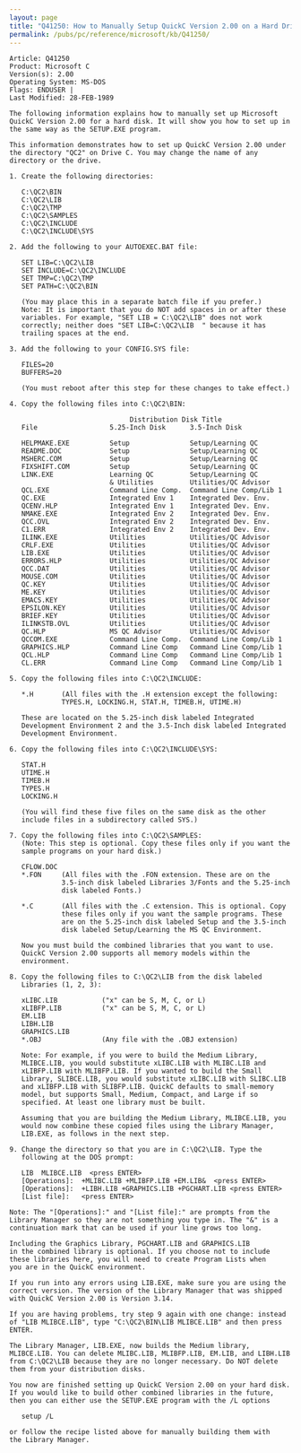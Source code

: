 ```yaml
---
layout: page
title: "Q41250: How to Manually Setup QuickC Version 2.00 on a Hard Drive"
permalink: /pubs/pc/reference/microsoft/kb/Q41250/
---
```


	Article: Q41250
	Product: Microsoft C
	Version(s): 2.00
	Operating System: MS-DOS
	Flags: ENDUSER |
	Last Modified: 28-FEB-1989
	
	The following information explains how to manually set up Microsoft
	QuickC Version 2.00 for a hard disk. It will show you how to set up in
	the same way as the SETUP.EXE program.
	
	This information demonstrates how to set up QuickC Version 2.00 under
	the directory "QC2" on Drive C. You may change the name of any
	directory or the drive.
	
	1. Create the following directories:
	
	   C:\QC2\BIN
	   C:\QC2\LIB
	   C:\QC2\TMP
	   C:\QC2\SAMPLES
	   C:\QC2\INCLUDE
	   C:\QC2\INCLUDE\SYS
	
	2. Add the following to your AUTOEXEC.BAT file:
	
	   SET LIB=C:\QC2\LIB
	   SET INCLUDE=C:\QC2\INCLUDE
	   SET TMP=C:\QC2\TMP
	   SET PATH=C:\QC2\BIN
	
	   (You may place this in a separate batch file if you prefer.)
	   Note: It is important that you do NOT add spaces in or after these
	   variables. For example, "SET LIB = C:\QC2\LIB" does not work
	   correctly; neither does "SET LIB=C:\QC2\LIB  " because it has
	   trailing spaces at the end.
	
	3. Add the following to your CONFIG.SYS file:
	
	   FILES=20
	   BUFFERS=20
	
	   (You must reboot after this step for these changes to take effect.)
	
	4. Copy the following files into C:\QC2\BIN:
	
	                              Distribution Disk Title
	   File                  5.25-Inch Disk      3.5-Inch Disk
	
	   HELPMAKE.EXE          Setup               Setup/Learning QC
	   README.DOC            Setup               Setup/Learning QC
	   MSHERC.COM            Setup               Setup/Learning QC
	   FIXSHIFT.COM          Setup               Setup/Learning QC
	   LINK.EXE              Learning QC         Setup/Learning QC
	                         & Utilities         Utilities/QC Advisor
	   QCL.EXE               Command Line Comp.  Command Line Comp/Lib 1
	   QC.EXE                Integrated Env 1    Integrated Dev. Env.
	   QCENV.HLP             Integrated Env 1    Integrated Dev. Env.
	   NMAKE.EXE             Integrated Env 2    Integrated Dev. Env.
	   QCC.OVL               Integrated Env 2    Integrated Dev. Env.
	   C1.ERR                Integrated Env 2    Integrated Dev. Env.
	   ILINK.EXE             Utilities           Utilities/QC Advisor
	   CRLF.EXE              Utilities           Utilities/QC Advisor
	   LIB.EXE               Utilities           Utilities/QC Advisor
	   ERRORS.HLP            Utilities           Utilities/QC Advisor
	   QCC.DAT               Utilities           Utilities/QC Advisor
	   MOUSE.COM             Utilities           Utilities/QC Advisor
	   QC.KEY                Utilities           Utilities/QC Advisor
	   ME.KEY                Utilities           Utilities/QC Advisor
	   EMACS.KEY             Utilities           Utilities/QC Advisor
	   EPSILON.KEY           Utilities           Utilities/QC Advisor
	   BRIEF.KEY             Utilities           Utilities/QC Advisor
	   ILINKSTB.OVL          Utilities           Utilities/QC Advisor
	   QC.HLP                MS QC Advisor       Utilities/QC Advisor
	   QCCOM.EXE             Command Line Comp.  Command Line Comp/Lib 1
	   GRAPHICS.HLP          Command Line Comp   Command Line Comp/Lib 1
	   QCL.HLP               Command Line Comp   Command Line Comp/Lib 1
	   CL.ERR                Command Line Comp   Command Line Comp/Lib 1
	
	5. Copy the following files into C:\QC2\INCLUDE:
	
	   *.H       (All files with the .H extension except the following:
	             TYPES.H, LOCKING.H, STAT.H, TIMEB.H, UTIME.H)
	
	   These are located on the 5.25-inch disk labeled Integrated
	   Development Environment 2 and the 3.5-Inch disk labeled Integrated
	   Development Environment.
	
	6. Copy the following files into C:\QC2\INCLUDE\SYS:
	
	   STAT.H
	   UTIME.H
	   TIMEB.H
	   TYPES.H
	   LOCKING.H
	
	   (You will find these five files on the same disk as the other
	   include files in a subdirectory called SYS.)
	
	7. Copy the following files into C:\QC2\SAMPLES:
	   (Note: This step is optional. Copy these files only if you want the
	   sample programs on your hard disk.)
	
	   CFLOW.DOC
	   *.FON     (All files with the .FON extension. These are on the
	             3.5-inch disk labeled Libraries 3/Fonts and the 5.25-inch
	             disk labeled Fonts.)
	
	   *.C       (All files with the .C extension. This is optional. Copy
	             these files only if you want the sample programs. These
	             are on the 5.25-inch disk labeled Setup and the 3.5-inch
	             disk labeled Setup/Learning the MS QC Environment.
	
	   Now you must build the combined libraries that you want to use.
	   QuickC Version 2.00 supports all memory models within the
	   environment.
	
	8. Copy the following files to C:\QC2\LIB from the disk labeled
	   Libraries (1, 2, 3):
	
	   xLIBC.LIB           ("x" can be S, M, C, or L)
	   xLIBFP.LIB          ("x" can be S, M, C, or L)
	   EM.LIB
	   LIBH.LIB
	   GRAPHICS.LIB
	   *.OBJ               (Any file with the .OBJ extension)
	
	   Note: For example, if you were to build the Medium Library,
	   MLIBCE.LIB, you would substitute xLIBC.LIB with MLIBC.LIB and
	   xLIBFP.LIB with MLIBFP.LIB. If you wanted to build the Small
	   Library, SLIBCE.LIB, you would substitute xLIBC.LIB with SLIBC.LIB
	   and xLIBFP.LIB with SLIBFP.LIB. QuickC defaults to small-memory
	   model, but supports Small, Medium, Compact, and Large if so
	   specified. At least one library must be built.
	
	   Assuming that you are building the Medium Library, MLIBCE.LIB, you
	   would now combine these copied files using the Library Manager,
	   LIB.EXE, as follows in the next step.
	
	9. Change the directory so that you are in C:\QC2\LIB. Type the
	   following at the DOS prompt:
	
	   LIB  MLIBCE.LIB  <press ENTER>
	   [Operations]:  +MLIBC.LIB +MLIBFP.LIB +EM.LIB&  <press ENTER>
	   [Operations]:  +LIBH.LIB +GRAPHICS.LIB +PGCHART.LIB <press ENTER>
	   [List file]:   <press ENTER>
	
	Note: The "[Operations]:" and "[List file]:" are prompts from the
	Library Manager so they are not something you type in. The "&" is a
	continuation mark that can be used if your line grows too long.
	
	Including the Graphics Library, PGCHART.LIB and GRAPHICS.LIB
	in the combined library is optional. If you choose not to include
	these libraries here, you will need to create Program Lists when
	you are in the QuickC environment.
	
	If you run into any errors using LIB.EXE, make sure you are using the
	correct version. The version of the Library Manager that was shipped
	with QuickC Version 2.00 is Version 3.14.
	
	If you are having problems, try step 9 again with one change: instead
	of "LIB MLIBCE.LIB", type "C:\QC2\BIN\LIB MLIBCE.LIB" and then press
	ENTER.
	
	The Library Manager, LIB.EXE, now builds the Medium library,
	MLIBCE.LIB. You can delete MLIBC.LIB, MLIBFP.LIB, EM.LIB, and LIBH.LIB
	from C:\QC2\LIB because they are no longer necessary. Do NOT delete
	them from your distribution disks.
	
	You now are finished setting up QuickC Version 2.00 on your hard disk.
	If you would like to build other combined libraries in the future,
	then you can either use the SETUP.EXE program with the /L options
	
	   setup /L
	
	or follow the recipe listed above for manually building them with
	the Library Manager.
